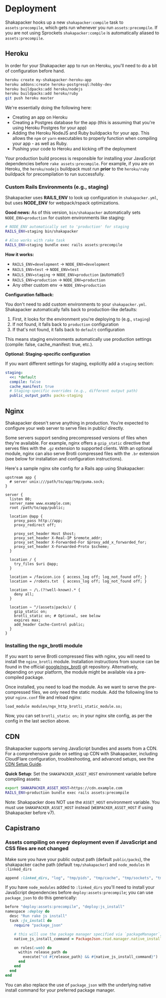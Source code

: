 # Deployment

Shakapacker hooks up a new `shakapacker:compile` task to `assets:precompile`, which gets run whenever you run `assets:precompile`.
If you are not using Sprockets `shakapacker:compile` is automatically aliased to `assets:precompile`.

## Heroku

In order for your Shakapacker app to run on Heroku, you'll need to do a bit of configuration before hand.

```bash
heroku create my-shakapacker-heroku-app
heroku addons:create heroku-postgresql:hobby-dev
heroku buildpacks:add heroku/nodejs
heroku buildpacks:add heroku/ruby
git push heroku master
```

We're essentially doing the following here:

- Creating an app on Heroku
- Creating a Postgres database for the app (this is assuming that you're using Heroku Postgres for your app)
- Adding the Heroku NodeJS and Ruby buildpacks for your app. This allows the `npm` or `yarn` executables to properly function when compiling your app - as well as Ruby.
- Pushing your code to Heroku and kicking off the deployment

Your production build process is responsible for installing your JavaScript dependencies before `rake assets:precompile`. For example, if you are on Heroku, the `heroku/nodejs` buildpack must run **prior** to the `heroku/ruby` buildpack for precompilation to run successfully.

### Custom Rails Environments (e.g., staging)

Shakapacker uses **RAILS_ENV** to look up configuration in `shakapacker.yml`, but uses **NODE_ENV** for webpack/rspack optimizations.

**Good news:** As of this version, `bin/shakapacker` automatically sets `NODE_ENV=production` for custom environments like staging:

```bash
# NODE_ENV automatically set to 'production' for staging
RAILS_ENV=staging bin/shakapacker

# Also works with rake task
RAILS_ENV=staging bundle exec rails assets:precompile
```

**How it works:**

- `RAILS_ENV=development` → `NODE_ENV=development`
- `RAILS_ENV=test` → `NODE_ENV=test`
- `RAILS_ENV=staging` → `NODE_ENV=production` (automatic!)
- `RAILS_ENV=production` → `NODE_ENV=production`
- Any other custom env → `NODE_ENV=production`

**Configuration fallback:**

You don't need to add custom environments to your `shakapacker.yml`. Shakapacker automatically falls back to production-like defaults:

1. First, it looks for the environment you're deploying to (e.g., `staging`)
2. If not found, it falls back to `production` configuration
3. If that's not found, it falls back to `default` configuration

This means staging environments automatically use production settings (compile: false, cache_manifest: true, etc.).

**Optional: Staging-specific configuration**

If you want different settings for staging, explicitly add a `staging` section:

```yaml
staging:
  <<: *default
  compile: false
  cache_manifest: true
  # Staging-specific overrides (e.g., different output path)
  public_output_path: packs-staging
```

## Nginx

Shakapacker doesn't serve anything in production. You’re expected to configure your web server to serve files in public/ directly.

Some servers support sending precompressed versions of files when they're available. For example, nginx offers a `gzip_static` directive that serves files with the `.gz` extension to supported clients. With an optional module, nginx can also serve Brotli compressed files with the `.br` extension (see below for installation and configuration instructions).

Here's a sample nginx site config for a Rails app using Shakapacker:

```nginx
upstream app {
  # server unix:///path/to/app/tmp/puma.sock;
}

server {
  listen 80;
  server_name www.example.com;
  root /path/to/app/public;

  location @app {
    proxy_pass http://app;
    proxy_redirect off;

    proxy_set_header Host $host;
    proxy_set_header X-Real-IP $remote_addr;
    proxy_set_header X-Forwarded-For $proxy_add_x_forwarded_for;
    proxy_set_header X-Forwarded-Proto $scheme;
  }

  location / {
    try_files $uri @app;
  }

  location = /favicon.ico { access_log off; log_not_found off; }
  location = /robots.txt  { access_log off; log_not_found off; }

  location ~ /\.(?!well-known).* {
    deny all;
  }

  location ~ ^/(assets|packs)/ {
    gzip_static on;
    brotli_static on; # Optional, see below
    expires max;
    add_header Cache-Control public;
  }
}
```

### Installing the ngx_brotli module

If you want to serve Brotli compressed files with nginx, you will need to install the `nginx_brotli` module. Installation instructions from source can be found in the official [google/ngx_brotli](https://github.com/google/ngx_brotli) git repository. Alternatively, depending on your platform, the module might be available via a pre-compiled package.

Once installed, you need to load the module. As we want to serve the pre-compressed files, we only need the static module. Add the following line to your `nginx.conf` file and reload nginx:

```
load_module modules/ngx_http_brotli_static_module.so;
```

Now, you can set `brotli_static on;` in your nginx site config, as per the config in the last section above.

## CDN

Shakapacker supports serving JavaScript bundles and assets from a CDN. For a comprehensive guide on setting up CDN with Shakapacker, including CloudFlare configuration, troubleshooting, and advanced setups, see the [CDN Setup Guide](cdn_setup.md).

**Quick Setup**: Set the `SHAKAPACKER_ASSET_HOST` environment variable before compiling assets:

```bash
export SHAKAPACKER_ASSET_HOST=https://cdn.example.com
RAILS_ENV=production bundle exec rails assets:precompile
```

Note: Shakapacker does NOT use the `ASSET_HOST` environment variable. You must use `SHAKAPACKER_ASSET_HOST` instead (`WEBPACKER_ASSET_HOST` if using Shakapacker before v7).

## Capistrano

### Assets compiling on every deployment even if JavaScript and CSS files are not changed

Make sure you have your public output path (default `public/packs`), the shakapacker cache path (default `tmp/shakapacker`) and `node_modules` in `:linked_dirs`

```ruby
append :linked_dirs, "log", "tmp/pids", "tmp/cache", "tmp/sockets", "tmp/shakapacker", "public/packs", ".bundle", "node_modules"
```

If you have `node_modules` added to `:linked_dirs` you'll need to install your JavaScript dependencies before `deploy:assets:precompile`; you can use `package_json` to do this generically:

```ruby
before "deploy:assets:precompile", "deploy:js_install"
namespace :deploy do
  desc "Run rake js install"
  task :js_install do
    require "package_json"

    # this will use the package manager specified via `packageManager`, or otherwise fallback to `npm`
    native_js_install_command = PackageJson.read.manager.native_install_command(frozen: true).join(" ")

    on roles(:web) do
      within release_path do
        execute("cd #{release_path} && #{native_js_install_command}")
      end
    end
  end
end
```

You can also replace the use of `package_json` with the underlying native install command for your preferred package manager.
